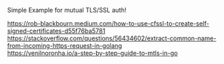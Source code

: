 Simple Example for mutual TLS/SSL auth!  

https://rob-blackbourn.medium.com/how-to-use-cfssl-to-create-self-signed-certificates-d55f76ba5781  
https://stackoverflow.com/questions/56434602/extract-common-name-from-incoming-https-request-in-golang  
https://venilnoronha.io/a-step-by-step-guide-to-mtls-in-go  
